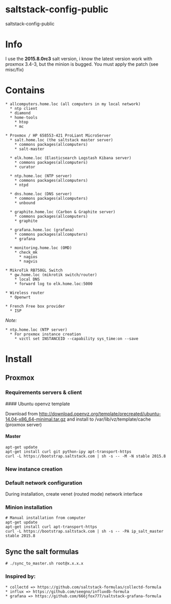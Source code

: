 # saltstack-config-public
saltstack-config-public

# Info

I use the **2015.8.0rc3** salt version, i know the latest version work with proxmox 3.4-3, 
but the minion is bugged. You must apply the patch (see misc/fix)

# Contains

    * allcomputers.home.loc (all computers in my local network)
      * ntp client
      * diamond
      * home-tools
        * htop
        * mc
 
    * Proxmox / HP 658553-421 ProLiant MicroServer
      * salt.home.loc (the saltstack master server)
        * commons packages(allcomputers)
        * salt-master
     
      * elk.home.loc (Elasticsearch Logstash Kibana server)
        * commons packages(allcomputers)
        * curator 
     
      * ntp.home.loc (NTP server)
        * commons packages(allcomputers)
        * ntpd
     
      * dns.home.loc (DNS server)
        * commons packages(allcomputers)
        * unbound

      * graphite.home.loc (Carbon & Graphite server)
        * commons packages(allcomputers)
        * graphite

      * grafana.home.loc (grafana)
        * commons packages(allcomputers)
        * grafana
        
      * monitoring.home.loc (OMD)
        * check_mk
          * nagios
          * nagvis

    * MikroTik RB750GL Switch
      * gw.home.loc (mikrotik switch/router)
        * local DNS
        * forward log to elk.home.loc:5000 
 
    * Wireless router
      * Openwrt
 
    * French Free box provider
      * ISP
   
   
*Note:*

    * ntp.home.loc (NTP server)
      * For proxmox instance creation
        * vzctl set INSTANCEID --capability sys_time:on --save


    
# Install

## Proxmox

### Requirements servers & client

#### Ubuntu openvz template

Download from http://download.openvz.org/template/precreated/ubuntu-14.04-x86_64-minimal.tar.gz and install to  /var/lib/vz/template/cache (proxmox server)

#### Master  
    
    apt-get update
    apt-get install curl git python-ipy apt-transport-https
    curl -L https://bootstrap.saltstack.com | sh -s -- -M -N stable 2015.8

### New instance creation

### Default network configuration

During installation, create venet (routed mode) network interface

### Minion installation

    # Manual installation from computer
    apt-get update
    apt-get install curl apt-transport-https
    curl -L https://bootstrap.saltstack.com | sh -s -- -PA ip_salt_master stable 2015.8

## Sync the salt formulas

    # ./sync_to_master.sh root@x.x.x.x 

### Inspired by:
    
    * collectd => https://github.com/saltstack-formulas/collectd-formula
    * influx => https://github.com/seegno/influxdb-formula
    * grafana => https://github.com/666jfox777/saltstack-grafana-formula
